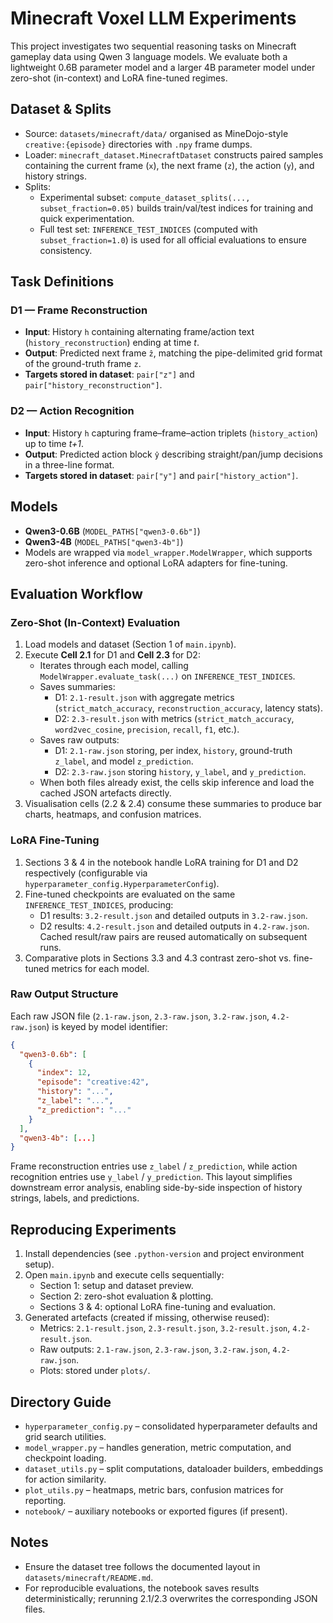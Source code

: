 # Minecraft Voxel LLM Experiments

This project investigates two sequential reasoning tasks on Minecraft gameplay data using Qwen 3 language models. We evaluate both a lightweight 0.6B parameter model and a larger 4B parameter model under zero-shot (in-context) and LoRA fine-tuned regimes.

## Dataset & Splits

- Source: `datasets/minecraft/data/` organised as MineDojo-style `creative:{episode}` directories with `.npy` frame dumps.
- Loader: `minecraft_dataset.MinecraftDataset` constructs paired samples containing the current frame (`x`), the next frame (`z`), the action (`y`), and history strings.
- Splits:
  - Experimental subset: `compute_dataset_splits(..., subset_fraction=0.05)` builds train/val/test indices for training and quick experimentation.
  - Full test set: `INFERENCE_TEST_INDICES` (computed with `subset_fraction=1.0`) is used for all official evaluations to ensure consistency.

## Task Definitions

### D1 — Frame Reconstruction

- **Input**: History `h` containing alternating frame/action text (`history_reconstruction`) ending at time *t*.
- **Output**: Predicted next frame `ẑ`, matching the pipe-delimited grid format of the ground-truth frame `z`.
- **Targets stored in dataset**: `pair["z"]` and `pair["history_reconstruction"]`.

### D2 — Action Recognition

- **Input**: History `h` capturing frame–frame–action triplets (`history_action`) up to time *t+1*.
- **Output**: Predicted action block `ŷ` describing straight/pan/jump decisions in a three-line format.
- **Targets stored in dataset**: `pair["y"]` and `pair["history_action"]`.

## Models

- **Qwen3-0.6B** (`MODEL_PATHS["qwen3-0.6b"]`)
- **Qwen3-4B** (`MODEL_PATHS["qwen3-4b"]`)
- Models are wrapped via `model_wrapper.ModelWrapper`, which supports zero-shot inference and optional LoRA adapters for fine-tuning.

## Evaluation Workflow

### Zero-Shot (In-Context) Evaluation

1. Load models and dataset (Section 1 of `main.ipynb`).
2. Execute **Cell 2.1** for D1 and **Cell 2.3** for D2:
   - Iterates through each model, calling `ModelWrapper.evaluate_task(...)` on `INFERENCE_TEST_INDICES`.
   - Saves summaries:
     - D1: `2.1-result.json` with aggregate metrics (`strict_match_accuracy`, `reconstruction_accuracy`, latency stats).
     - D2: `2.3-result.json` with metrics (`strict_match_accuracy`, `word2vec_cosine`, `precision`, `recall`, `f1`, etc.).
   - Saves raw outputs:
     - D1: `2.1-raw.json` storing, per index, `history`, ground-truth `z_label`, and model `z_prediction`.
     - D2: `2.3-raw.json` storing `history`, `y_label`, and `y_prediction`.
   - When both files already exist, the cells skip inference and load the cached JSON artefacts directly.
3. Visualisation cells (2.2 & 2.4) consume these summaries to produce bar charts, heatmaps, and confusion matrices.

### LoRA Fine-Tuning

1. Sections 3 & 4 in the notebook handle LoRA training for D1 and D2 respectively (configurable via `hyperparameter_config.HyperparameterConfig`).
2. Fine-tuned checkpoints are evaluated on the same `INFERENCE_TEST_INDICES`, producing:
   - D1 results: `3.2-result.json` and detailed outputs in `3.2-raw.json`.
   - D2 results: `4.2-result.json` and detailed outputs in `4.2-raw.json`.
   Cached result/raw pairs are reused automatically on subsequent runs.
3. Comparative plots in Sections 3.3 and 4.3 contrast zero-shot vs. fine-tuned metrics for each model.

### Raw Output Structure

Each raw JSON file (`2.1-raw.json`, `2.3-raw.json`, `3.2-raw.json`, `4.2-raw.json`) is keyed by model identifier:

```json
{
  "qwen3-0.6b": [
    {
      "index": 12,
      "episode": "creative:42",
      "history": "...",
      "z_label": "...",
      "z_prediction": "..."
    }
  ],
  "qwen3-4b": [...]
}
```

Frame reconstruction entries use `z_label` / `z_prediction`, while action recognition entries use `y_label` / `y_prediction`. This layout simplifies downstream error analysis, enabling side-by-side inspection of history strings, labels, and predictions.

## Reproducing Experiments

1. Install dependencies (see `.python-version` and project environment setup).
2. Open `main.ipynb` and execute cells sequentially:
   - Section 1: setup and dataset preview.
   - Section 2: zero-shot evaluation & plotting.
   - Sections 3 & 4: optional LoRA fine-tuning and evaluation.
3. Generated artefacts (created if missing, otherwise reused):
   - Metrics: `2.1-result.json`, `2.3-result.json`, `3.2-result.json`, `4.2-result.json`.
   - Raw outputs: `2.1-raw.json`, `2.3-raw.json`, `3.2-raw.json`, `4.2-raw.json`.
   - Plots: stored under `plots/`.

## Directory Guide

- `hyperparameter_config.py` – consolidated hyperparameter defaults and grid search utilities.
- `model_wrapper.py` – handles generation, metric computation, and checkpoint loading.
- `dataset_utils.py` – split computations, dataloader builders, embeddings for action similarity.
- `plot_utils.py` – heatmaps, metric bars, confusion matrices for reporting.
- `notebook/` – auxiliary notebooks or exported figures (if present).

## Notes

- Ensure the dataset tree follows the documented layout in `datasets/minecraft/README.md`.
- For reproducible evaluations, the notebook saves results deterministically; rerunning 2.1/2.3 overwrites the corresponding JSON files.
